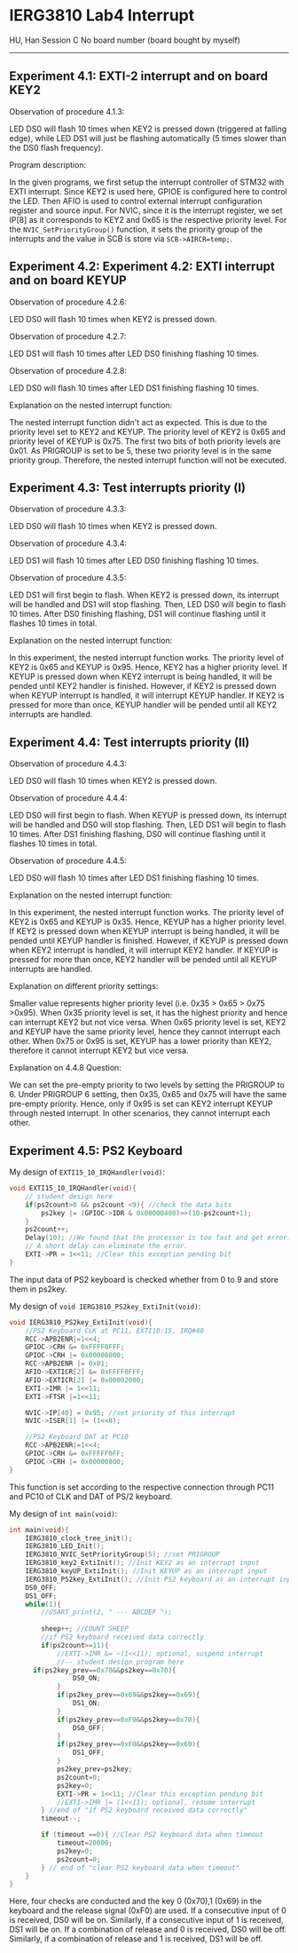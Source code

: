 # IERG3810 Lab4 Interrupt

HU, Han Session C No board number (board bought by myself)

---

## Experiment 4.1: EXTI-2 interrupt and on board KEY2
Observation of procedure 4.1.3:

LED DS0 will flash 10 times when KEY2 is pressed down (triggered at falling edge), while LED DS1 will just be flashing automatically (5 times slower than the DS0 flash frequency).

Program description:

In the given programs, we first setup the interrupt controller of STM32 with EXTI interrupt. Since KEY2 is used here, GPIOE is configured here to control the LED. Then AFIO is used to control external interrupt configuration register and source input.  For NVIC, since it is the interrupt register, we set IP[8] as it corresponds to KEY2 and 0x65 is the respective priority level. For the `NVIC_SetPriorityGroup()` function, it sets the priority group of the interrupts and the value in SCB is store via `SCB->AIRCR=temp;`.

## Experiment 4.2: Experiment 4.2: EXTI interrupt and on board KEYUP

Observation of procedure 4.2.6:

LED DS0 will flash 10 times when KEY2 is pressed down.

Observation of procedure 4.2.7:

LED DS1 will flash 10 times after LED DS0 finishing flashing 10 times.

Observation of procedure 4.2.8:

LED DS0 will flash 10 times after LED DS1 finishing flashing 10 times.

Explanation on the nested interrupt function:

The nested interrupt function didn't act as expected. This is due to the priority level set to KEY2 and KEYUP. The priority level of KEY2 is 0x65 and priority level of KEYUP is 0x75. The first two bits of both priority levels are 0x01. As PRIGROUP is set to be 5, these two priority level is in the same priority group. Therefore, the nested interrupt function will not be executed.

## Experiment 4.3: Test interrupts priority (I)
Observation of procedure 4.3.3:

LED DS0 will flash 10 times when KEY2 is pressed down.

Observation of procedure 4.3.4:

LED DS1 will flash 10 times after LED DS0 finishing flashing 10 times.

Observation of procedure 4.3.5:

LED DS1 will first begin to flash. When KEY2 is pressed down, its interrupt will be handled and DS1 will stop flashing. Then, LED DS0 will begin to flash 10 times. After DS0 finishing flashing, DS1 will continue flashing until it flashes 10 times in total.

Explanation on the nested interrupt function:

In this experiment, the nested interrupt function works. The priority level of KEY2 is 0x65 and KEYUP is 0x95. Hence, KEY2 has a higher priority level. If KEYUP is pressed down when KEY2 interrupt is being handled, it will be pended until KEY2 handler is finished. However, if KEY2 is pressed down when KEYUP interrupt is handled, it will interrupt KEYUP handler. If KEY2 is pressed for more than once, KEYUP handler will be pended until all KEY2 interrupts are handled.

## Experiment 4.4: Test interrupts priority (II)

Observation of procedure 4.4.3:

LED DS0 will flash 10 times when KEY2 is pressed down.

Observation of procedure 4.4.4:

LED DS0 will first begin to flash. When KEYUP is pressed down, its interrupt will be handled and DS0 will stop flashing. Then, LED DS1 will begin to flash 10 times. After DS1 finishing flashing, DS0 will continue flashing until it flashes 10 times in total.

Observation of procedure 4.4.5:

LED DS0 will flash 10 times after LED DS1 finishing flashing 10 times.

Explanation on the nested interrupt function:

In this experiment, the nested interrupt function works. The priority level of KEY2 is 0x65 and KEYUP is 0x35. Hence, KEYUP has a higher priority level. If KEY2 is pressed down when KEYUP interrupt is being handled, it will be pended until KEYUP handler is finished. However, if KEYUP is pressed down when KEY2 interrupt is handled, it will interrupt KEY2 handler. If KEYUP is pressed for more than once, KEY2 handler will be pended until all KEYUP interrupts are handled.

Explanation on different priority settings:

Smaller value represents higher priority level (i.e. 0x35 > 0x65 > 0x75 >0x95). When 0x35 priority level is set, it has the highest priority and hence can interrupt KEY2 but not vice versa. When 0x65 priority level is set, KEY2 and KEYUP have the same priority level, hence they cannot interrupt each other. When 0x75 or 0x95 is set, KEYUP has a lower priority  than KEY2, therefore it cannot interrupt KEY2 but vice versa.

Explanation on 4.4.8 Question:

We can set the pre-empty priority to two levels by setting the PRIGROUP to 6. Under PRIGROUP 6 setting, then 0x35, 0x65 and 0x75 will have the same pre-empty priority. Hence, only if 0x95 is set can KEY2 interrupt KEYUP through nested interrupt. In other scenarios, they cannot interrupt each other.

## Experiment 4.5: PS2 Keyboard

My design of `EXTI15_10_IRQHandler(void)`:

```c
void EXTI15_10_IRQHandler(void){
    // student design here
    if(ps2count>0 && ps2count <9){ //check the data bits
        ps2key |= (GPIOC->IDR & 0x00000400)>>(10-ps2count+1);
    }
    ps2count++;
    Delay(10); //We found that the processor is too fast and get error.
    // A short delay can eliminate the error.
    EXTI->PR = 1<<11; //Clear this exception pending bit
}
```

The input data of PS2 keyboard is checked whether from 0 to 9 and store them in ps2key.

My design of `void IERG3810_PS2key_ExtiInit(void)`:

```c
void IERG3810_PS2key_ExtiInit(void){
    //PS2 Keyboard CLK at PC11, EXTI10:15, IRQ#40
    RCC->APB2ENR|=1<<4;
    GPIOC->CRH &= 0xFFFF0FFF;
    GPIOC->CRH |= 0x00008000;
    RCC->APB2ENR |= 0x01; 
    AFIO->EXTICR[2] &= 0xFFFF0FFF; 
    AFIO->EXTICR[2] |= 0x00002000;
    EXTI->IMR |= 1<<11;
    EXTI->FTSR |=1<<11;

    NVIC->IP[40] = 0x95; //set priority of this interrupt
    NVIC->ISER[1] |= (1<<8);

    //PS2 Keyboard DAT at PC10
    RCC->APB2ENR|=1<<4;
    GPIOC->CRH &= 0xFFFFF0FF;
    GPIOC->CRH |= 0x00000800;
}
```

This function is set according to the respective connection through PC11 and PC10 of CLK and DAT of PS/2 keyboard.

My design of `int main(void)`:

```c
int main(void){
    IERG3810_clock_tree_init();
    IERG3810_LED_Init();
    IERG3810_NVIC_SetPriorityGroup(5); //set PRIGROUP
    IERG3810_key2_ExtiInit(); //Init KEY2 as an interrupt input
    IERG3810_keyUP_ExtiInit(); //Init KEYUP as an interrupt input
    IERG3810_PS2key_ExtiInit(); //Init PS2 keyboard as an interrupt input
    DS0_OFF;
    DS1_OFF;
    while(1){
        //USART_print(2, " --- ABCDEF ");
        
        sheep++; //COUNT SHEEP
        //if PS2 keyboard received data correctly
        if(ps2count>=11){
            //EXTI->IMR &= ~(1<<11); optional, suspend interrupt
            //-- student design program here
      if(ps2key_prev==0x70&&ps2key==0x70){
				DS0_ON;
			}
			if(ps2key_prev==0x69&&ps2key==0x69){
				DS1_ON;
			}
			if(ps2key_prev==0xF0&&ps2key==0x70){
				DS0_OFF;
			}
			if(ps2key_prev==0xF0&&ps2key==0x69){
				DS1_OFF;
			}
            ps2key_prev=ps2key;
			ps2count=0;
			ps2key=0;
            EXTI->PR = 1<<11; //Clear this exception pending bit
            //EXTI->IMR |= (1<<11); optional, resume interrupt
        } //end of "if PS2 keyboard received data correctly"
        timeout--;

        if (timeout ==0){ //Clear PS2 keyboard data when timeout
            timeout=20000;
            ps2key=0;
            ps2count=0;
        } // end of "clear PS2 keyboard data when timeout"
    }
}
```

Here, four checks are conducted and the key 0 (0x70),1 (0x69) in the keyboard and the release signal (0xF0) are used. If a consecutive input of 0 is received, DS0 will be on. Similarly, if a consecutive input of 1 is received, DS1 will be on. If a combination of release and 0 is received, DS0 will be off. Similarly, if a combination of release and 1 is received, DS1 will be off.

